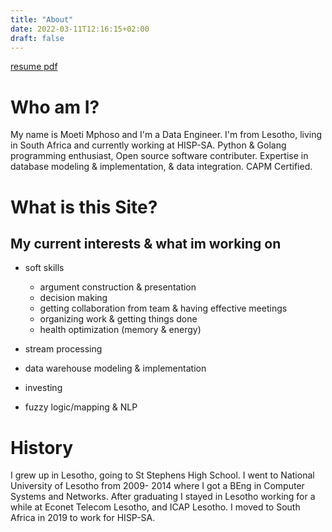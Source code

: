 ```yaml
---
title: "About"
date: 2022-03-11T12:16:15+02:00
draft: false
---
```

[resume pdf](pdflink)

# Who am I?
My name is Moeti Mphoso and I'm a Data Engineer. I'm from Lesotho, living in South Africa and currently working at HISP-SA.
Python & Golang programming enthusiast, Open source software contributer. Expertise in database modeling & implementation, & data integration.
CAPM Certified.

# What is this Site?
## My current interests & what im working on
- soft skills
  - argument construction & presentation
  - decision making
  - getting collaboration from team & having effective meetings
  - organizing work & getting things done
  - health optimization (memory & energy)

- stream processing
- data warehouse modeling & implementation
- investing
- fuzzy logic/mapping & NLP
# History
I grew up in Lesotho, going to St Stephens High School. I went to National University of Lesotho from 2009- 2014 where I got a BEng in Computer Systems and Networks. After graduating I stayed in Lesotho working for a while at Econet Telecom Lesotho, and ICAP Lesotho. I moved to South Africa in 2019 to work for HISP-SA.

